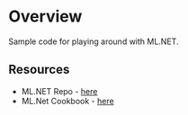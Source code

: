 # Overview
Sample code for playing around with ML.NET.

## Resources
* ML.NET Repo - [here](https://github.com/dotnet/machinelearning)
* ML.Net Cookbook - [here](https://github.com/dotnet/machinelearning/blob/master/docs/code/MlNetCookBook.md)
